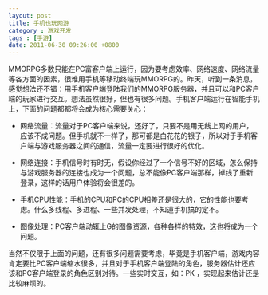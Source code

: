 ```yaml
---
layout: post
title: 手机也玩网游
category : 游戏开发
tags : [手游]
date: 2011-06-30 09:26:00 +0800
---
```


MMORPG多数只能在PC富客户端上运行，因为要考虑效率、网络速度、网络流量等各方面的因素，很难用手机等移动终端玩MMORPG的。昨天，听到一条消息，感觉想法还不错：用手机客户端登陆我们的MMORPG服务器，并且可以和PC客户端的玩家进行交互。想法虽然很好，但也有很多问题。手机客户端运行在智能手机上，下面的问题都都将会成为核心需要关心：

* 网络流量：流量对于PC客户端来说，还好了，只要不是用无线上网的用户，应该不成问题。但手机就不一样了，那可都是白花花的银子，所以对于手机客户端与游戏服务器之间的通信，流量一定要进行很好的优化。

* 网络连接：手机信号时有时无，假设你经过了一个信号不好的区域，怎么保持与游戏服务器的连接也成为一个问题，总不能像PC客户端那样，掉线了重新登录，这样的话用户体验将会很差的。

* 手机CPU性能：手机的CPU和PC的CPU相差还是很大的，它的性能也要考虑。什么多线程、多进程、一些并发处理，不知道手机搞的定不。

* 图像处理：PC客户端动辄上G的图像资源，各种各样的特效，这也将成为一个问题。

当然不仅限于上面的问题，还有很多问题需要考虑，毕竟是手机客户端，游戏内容肯定要比PC客户端缩水很多，并且对于手机客户端登陆的角色，服务器估计还应该和PC客户端登录的角色区别对待。一些实时交互，如：PK ，实现起来估计还是比较麻烦的。

